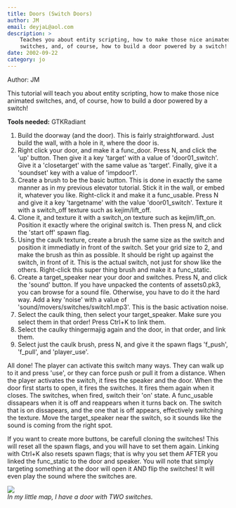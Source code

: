 ```yaml
---
title: Doors (Switch Doors)
author: JM 
email: deyjaL@aol.com
description: >
    Teaches you about entity scripting, how to make those nice animated 
    switches, and, of course, how to build a door powered by a switch!
date: 2002-09-22
category: jo
---
```


Author: JM

This tutorial will teach you about entity scripting, how to make those
nice animated switches, and, of course, how to build a door powered by a
switch\!

**Tools needed:** GTKRadiant

1.  Build the doorway (and the door). This is fairly straightforward.
    Just build the wall, with a hole in it, where the door is.
2.  Right click your door, and make it a func\_door. Press N, and click
    the 'up' button. Then give it a key 'target' with a value of
    'door01\_switch'. Give it a 'closetarget' with the same value as
    'target'. Finally, give it a 'soundset' key with a value of
    'impdoor1'.
3.  Create a brush to be the basic button. This is done in exactly the
    same manner as in my previous elevator tutorial. Stick it in the
    wall, or embed it, whatever you like. Right-click it and make it a
    func\_usable. Press N and give it a key 'targetname' with the value
    'door01\_switch'. Texture it with a switch\_off texture such as
    kejim/lift\_off.
4.  Clone it, and texture it with a switch\_on texture such as
    kejim/lift\_on. Position it exactly where the original switch is.
    Then press N, and click the 'start off' spawn flag.
5.  Using the caulk texture, create a brush the same size as the switch
    and position it immediatly in front of the switch. Set your grid
    size to 2, and make the brush as thin as possible. It should be
    right up against the switch, in front of it. This is the actual
    switch, not just for show like the others. Right-click this super
    thing brush and make it a func\_static.
6.  Create a target\_speaker near your door and switches. Press N, and
    click the 'sound' button. If you have unpacked the contents of
    assets0.pk3, you can browse for a sound file. Otherwise, you have to
    do it the hard way. Add a key 'noise' with a value of
    'sound/movers/switches/switch1.mp3'. This is the basic activation
    noise.
7.  Select the caulk thing, then select your target\_speaker. Make sure
    you select them in that order\! Press Ctrl+K to link them.
8.  Select the caulky thingermajig again and the door, in that order,
    and link them.
9.  Select just the caulk brush, press N, and give it the spawn flags
    'f\_push', 'f\_pull', and 'player\_use'.

All done\! The player can activate this switch many ways. They can walk
up to it and press 'use', or they can force push or pull it from a
distance. When the player activates the switch, it fires the speaker and
the door. When the door first starts to open, it fires the switches. It
fires them again when it closes. The switches, when fired, switch their
'on' state. A func\_usable dissapears when it is off and reappears when
it turns back on. The switch that is on dissapears, and the one that is
off appears, effectively switching the texture. Move the target\_speaker
near the switch, so it sounds like the sound is coming from the right
spot.

If you want to create more buttons, be carefull cloning the switches\!
This will reset all the spawn flags, and you will have to set them
again. Linking with Ctrl+K also resets spawn flags; that is why you set
them AFTER you linked the func\_static to the door and speaker. You will
note that simply targeting something at the door will open it AND flip
the switches\! It will even play the sound where the switches are.

![](01.jpg)  
*In my little map, I have a door with TWO switches.*

